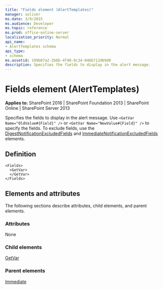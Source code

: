 ```yaml
---
title: "Fields element (AlertTemplates)"
manager: soliver
ms.date: 3/9/2015
ms.audience: Developer
ms.topic: reference
ms.prod: office-online-server
localization_priority: Normal
api_name:
- AlertTemplates schema
api_type:
- schema
ms.assetid: 199b07a2-2b6b-4f40-9c34-046b712d69d0
description: Specifies the fields to display in the alert message.
---
```


# Fields element (AlertTemplates)

**Applies to:** SharePoint 2016 | SharePoint Foundation 2013 | SharePoint Online | SharePoint Server 2013
  
Specifies the fields to display in the alert message. Use `<GetVar Name="OldValue#{Field}" />` or  `<GetVar Name="NewValue#{Field}" />` to specify the fields. To exclude fields, use the [DigestNotificationExcludedFields](digestnotificationexcludedfields-element-alerttemplates.md) and [ImmediateNotificationExcludedFields](immediatenotificationexcludedfields-element-alerttemplates.md) elements. 

## Definition

```VB.net
<Fields>
  <GetVar>
  </GetVar>
</Fields>
```

## Elements and attributes

The following sections describe attributes, child elements, and parent elements.

### Attributes

None
   
### Child elements

[GetVar](getvar-element-view.md)
   
### Parent elements

[Immediate](immediate-element-alerttemplates.md)
   


